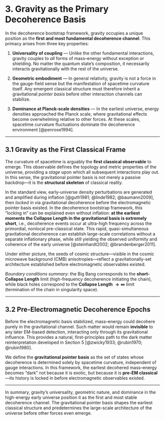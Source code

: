 # 3. Gravity as the Primary Decoherence Basis

In the decoherence bootstrap framework, gravity occupies a unique position as the **first and most fundamental decoherence channel**. This primacy arises from three key properties:

1. **Universality of coupling** — Unlike the other fundamental interactions, gravity couples to *all* forms of mass–energy without exception or shielding. No matter the quantum state’s composition, it necessarily interacts gravitationally with the rest of the universe.

2. **Geometric embodiment** — In general relativity, gravity is not a force in the gauge-field sense but the manifestation of spacetime curvature itself. Any emergent classical structure must therefore inherit a gravitational *pointer basis* before other interaction channels can stabilize.

3. **Dominance at Planck-scale densities** — In the earliest universe, energy densities approached the Planck scale, where gravitational effects become overwhelming relative to other forces. At these scales, spacetime curvature fluctuations dominate the decoherence environment [@penrose1994].

---

## 3.1 Gravity as the First Classical Frame

The curvature of spacetime is arguably the **first classical observable** to emerge. This observable defines the topology and metric properties of the universe, providing a *stage* upon which all subsequent interactions play out. In this sense, the gravitational pointer basis is not merely a passive backdrop—it is the **structural skeleton** of classical reality.

In the standard view, early-universe density perturbations are generated and amplified during inflation [@guth1981; @linde1982; @baumann2009], then *locked in* via gravitational decoherence before the electromagnetic pointer basis existed. In the decoherence bootstrap framework, this “locking in” can be explained even without inflation: **at the earliest moments the Collapse Length in the gravitational basis is extremely short**, i.e., decoherence events occur at ultra-high frequency across the primordial, nonlocal pre-classical state. This rapid, quasi-simultaneous gravitational decoherence can establish large-scale correlations without a separate inflationary phase, while still yielding the observed uniformity and coherence of the early universe [@steinhardt2002; @brandenberger2011].

Under either picture, the seeds of cosmic structure—visible in the cosmic microwave background (CMB) anisotropies—reflect a gravitationally-set architecture established before electromagnetic observables existed.

*Boundary conditions summary:* the Big Bang corresponds to the **short-Collapse Length** limit (high-frequency decoherence initiating the chain), while black holes correspond to the **Collapse Length $\to \infty$** limit (termination of the chain in singularity space).

---

## 3.2 Pre-Electromagnetic Decoherence Epochs

Before the electromagnetic basis stabilized, mass–energy could decohere purely in the gravitational channel. Such matter would remain **invisible** to any later EM-based detection, interacting only through its gravitational influence. This provides a natural, first-principles path to the dark matter reinterpretation developed in Section 5 [@zwicky1933; @rubin1970; @rubin1980].

We define the **gravitational pointer basis** as the set of states whose decoherence is determined solely by spacetime curvature, independent of gauge interactions. In this framework, the earliest decohered mass–energy becomes “dark” not because it is exotic, but because it is **pre-EM classical**—its history is locked in before electromagnetic observables existed.

---

In summary, gravity’s universality, geometric nature, and dominance in the high-energy early universe position it as the first and most stable decoherence channel. The gravitational pointer basis shapes the earliest classical structure and predetermines the large-scale architecture of the universe before other forces even emerge.
